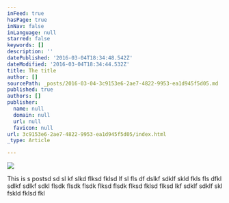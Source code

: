```yaml
---
inFeed: true
hasPage: true
inNav: false
inLanguage: null
starred: false
keywords: []
description: ''
datePublished: '2016-03-04T18:34:48.542Z'
dateModified: '2016-03-04T18:34:44.532Z'
title: The title
author: []
sourcePath: _posts/2016-03-04-3c9153e6-2ae7-4822-9953-ea1d945f5d05.md
published: true
authors: []
publisher:
  name: null
  domain: null
  url: null
  favicon: null
url: 3c9153e6-2ae7-4822-9953-ea1d945f5d05/index.html
_type: Article

---
```

![](https://the-grid-user-content.s3-us-west-2.amazonaws.com/37ed2e33-56a7-4084-8314-cf372b2a2e8d.jpg)

This is s postsd sd sl kf slkd flksd fklsd lf sl fls df dslkf sdklf skld fkls fls dfkl sdlkf sdlkf sdkl flsdk flsdk flsdk flksd flsdk flksd fklsd flksd lkf sdklf sdklf skl fskld fklsd fkl